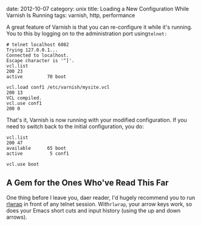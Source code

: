date:    2012-10-07
category: unix
title: Loading a New Configuration While Varnish Is Running
tags: varnish, http, performance

A great feature of Varnish is that you can re-configure it
while it's running. You to this by logging on to the
administration port using```telnet:```

    # telnet localhost 6082
    Trying 127.0.0.1...
    Connected to localhost.
    Escape character is '^]'.
    vcl.list
    200 23
    active         70 boot

    vcl.load conf1 /etc/varnish/mysite.vcl
    200 13
    VCL compiled.
    vcl.use conf1
    200 0


That's it, Varnish is now running with your modified
configuration. If you need to switch back to the initial
configuration, you do:


    vcl.list
    200 47
    available      65 boot
    active          5 conf1

    vcl.use boot


## A Gem for the Ones Who've Read This Far

One thing before I leave you, daer reader, I'd hugely recommend you to
run <a href="http://freshmeat.net/projects/rlwrap/">rlwrap</a> in
front of any telnet session. With```rlwrap```, your arrow keys work,
so does your Emacs short cuts and input history (using the up and down
arrows).

